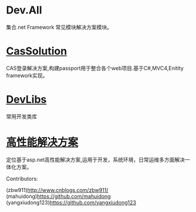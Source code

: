 Dev.All
=======
集合.net Framework 常见模块解决方案模块。


<a href="https://github.com/zbw911/Dev.All/tree/master/CasSolution">CasSolution</a>
=======
CAS登录解决方案,构建passport用于整合各个web项目.基于C#,MVC4,Enitity framework实现。 


<a href="https://github.com/zbw911/Dev.All/tree/master/DevLibs">DevLibs</a>
======
常用开发类库

<a href="https://github.com/zbw911/Dev.All/tree/master/%E9%AB%98%E6%80%A7%E8%83%BD%E8%A7%A3%E5%86%B3%E6%96%B9%E6%A1%88">高性能解决方案<a>
=======
定位基于asp.net高性能解决方案,运用于开发，系统环境，日常运维多方面解决一体化方案。


Contributors:

(zbw911)http://www.cnblogs.com/zbw911/
(mahuidong)https://github.com/mahuidong
(yangxiudong123)https://github.com/yangxiudong123

